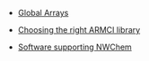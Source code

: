   - [Global Arrays](http://hpc.pnl.gov/globalarrays/)

<!-- end list -->

  - [Choosing the right ARMCI library](ARMCI "wikilink")

-    [Software supporting NWChem](Software-supporting-NWChem "wikilink")
